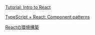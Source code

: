 
[Tutorial: Intro to React](https://reactjs.org/tutorial/tutorial.html)

[TypeScript + React: Component patterns](https://fettblog.eu/typescript-react-component-patterns/)

[Reactの環境構築](https://future-architect.github.io/typescript-guide/react.html)


